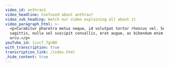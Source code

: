 ```yaml
---
video_id: anthrax1
video_headline: Confused about anthrax?
video_sub_heading: Watch our video explaining all about it
video_paragraph_html: >-
  <p>Curabitur pharetra metus neque, id volutpat tortor rhoncus vel. Sed
  sagittis, nulla vel suscipit convallis, erat augue, ac bibendum enim ante eu
  arcu.</p>
youTube_id: 1juc7_7gnB0
with_transcription: true
transcription_link: /index.html
_hide_content: true
---
```

